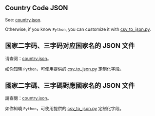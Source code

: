 ## Country Code JSON

See: [country.json](https://github.com/LinLshare/country-code/blob/master/country.json).

Otherwise, if you know `Python`, you can customize it with [csv_to_json.py](https://raw.githubusercontent.com/LinLshare/country-code/master/csv_to_json.py).


## 国家二字码、三字码对应国家名的 JSON 文件

请查阅：[country.json](https://github.com/LinLshare/country-code/blob/master/country.json)。

如你知晓 `Python`，可使用提供的 [csv_to_json.py](https://raw.githubusercontent.com/LinLshare/country-code/master/csv_to_json.py) 定制化字段。

## 國家二字碼、三字碼對應國家名的 JSON 文件

請查閱：[country.json](https://github.com/LinLshare/country-code/blob/master/country.json)。

如你知曉 `Python`，可使用提供的 [csv_to_json.py](https://raw.githubusercontent.com/LinLshare/country-code/master/csv_to_json.py) 定制化字段。
